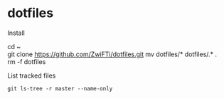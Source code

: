 # dotfiles

Install

   cd ~                                                                          
   git clone https://github.com/ZwiFTi/dotfiles.git
   mv dotfiles/* dotfiles/.* .                                            
   rm -f dotfiles
   
List tracked files

    git ls-tree -r master --name-only 
